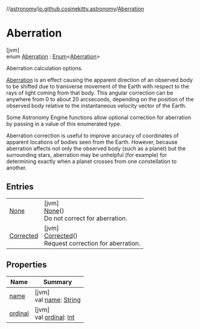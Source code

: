 //[astronomy](../../../index.md)/[io.github.cosinekitty.astronomy](../index.md)/[Aberration](index.md)

# Aberration

[jvm]\
enum [Aberration](index.md) : [Enum](https://kotlinlang.org/api/latest/jvm/stdlib/kotlin/-enum/index.html)&lt;[Aberration](index.md)&gt; 

Aberration calculation options.

[Aberration](https://en.wikipedia.org/wiki/Aberration_of_light) is an effect causing the apparent direction of an observed body to be shifted due to transverse movement of the Earth with respect to the rays of light coming from that body. This angular correction can be anywhere from 0 to about 20 arcseconds, depending on the position of the observed body relative to the instantaneous velocity vector of the Earth.

Some Astronomy Engine functions allow optional correction for aberration by passing in a value of this enumerated type.

Aberration correction is useful to improve accuracy of coordinates of apparent locations of bodies seen from the Earth. However, because aberration affects not only the observed body (such as a planet) but the surrounding stars, aberration may be unhelpful (for example) for determining exactly when a planet crosses from one constellation to another.

## Entries

| | |
|---|---|
| [None](-none/index.md) | [jvm]<br>[None](-none/index.md)()<br>Do not correct for aberration. |
| [Corrected](-corrected/index.md) | [jvm]<br>[Corrected](-corrected/index.md)()<br>Request correction for aberration. |

## Properties

| Name | Summary |
|---|---|
| [name](../-node-event-kind/-invalid/index.md#-372974862%2FProperties%2F-1216412040) | [jvm]<br>val [name](../-node-event-kind/-invalid/index.md#-372974862%2FProperties%2F-1216412040): [String](https://kotlinlang.org/api/latest/jvm/stdlib/kotlin/-string/index.html) |
| [ordinal](../-node-event-kind/-invalid/index.md#-739389684%2FProperties%2F-1216412040) | [jvm]<br>val [ordinal](../-node-event-kind/-invalid/index.md#-739389684%2FProperties%2F-1216412040): [Int](https://kotlinlang.org/api/latest/jvm/stdlib/kotlin/-int/index.html) |
